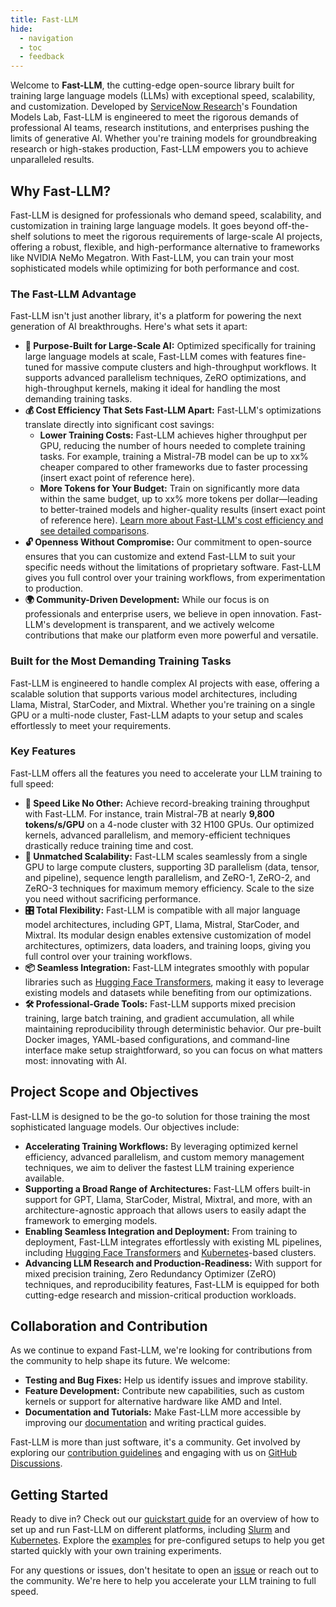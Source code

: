 ```yaml
---
title: Fast-LLM
hide:
  - navigation
  - toc
  - feedback
---
```


Welcome to **Fast-LLM**, the cutting-edge open-source library built for training large language models (LLMs) with exceptional speed, scalability, and customization. Developed by [ServiceNow Research](https://www.servicenow.com/research/)'s Foundation Models Lab, Fast-LLM is engineered to meet the rigorous demands of professional AI teams, research institutions, and enterprises pushing the limits of generative AI. Whether you're training models for groundbreaking research or high-stakes production, Fast-LLM empowers you to achieve unparalleled results.

## Why Fast-LLM?

Fast-LLM is designed for professionals who demand speed, scalability, and customization in training large language models. It goes beyond off-the-shelf solutions to meet the rigorous requirements of large-scale AI projects, offering a robust, flexible, and high-performance alternative to frameworks like NVIDIA NeMo Megatron. With Fast-LLM, you can train your most sophisticated models while optimizing for both performance and cost.

### The Fast-LLM Advantage

Fast-LLM isn't just another library, it's a platform for powering the next generation of AI breakthroughs. Here's what sets it apart:

- **🚀 Purpose-Built for Large-Scale AI:** Optimized specifically for training large language models at scale, Fast-LLM comes with features fine-tuned for massive compute clusters and high-throughput workflows. It supports advanced parallelism techniques, ZeRO optimizations, and high-throughput kernels, making it ideal for handling the most demanding training tasks.
- **💰 Cost Efficiency That Sets Fast-LLM Apart:** Fast-LLM's optimizations translate directly into significant cost savings:
  - **Lower Training Costs:** Fast-LLM achieves higher throughput per GPU, reducing the number of hours needed to complete training tasks. For example, training a Mistral-7B model can be up to xx% cheaper compared to other frameworks due to faster processing (insert exact point of reference here).
  - **More Tokens for Your Budget:** Train on significantly more data within the same budget, up to xx% more tokens per dollar—leading to better-trained models and higher-quality results (insert exact point of reference here).
  [Learn more about Fast-LLM's cost efficiency and see detailed comparisons](cost-efficiency.md).
- **🔓 Openness Without Compromise:** Our commitment to open-source ensures that you can customize and extend Fast-LLM to suit your specific needs without the limitations of proprietary software. Fast-LLM gives you full control over your training workflows, from experimentation to production.
- **🌍 Community-Driven Development:** While our focus is on professionals and enterprise users, we believe in open innovation. Fast-LLM's development is transparent, and we actively welcome contributions that make our platform even more powerful and versatile.

### Built for the Most Demanding Training Tasks

Fast-LLM is engineered to handle complex AI projects with ease, offering a scalable solution that supports various model architectures, including Llama, Mistral, StarCoder, and Mixtral. Whether you're training on a single GPU or a multi-node cluster, Fast-LLM adapts to your setup and scales effortlessly to meet your requirements.

### Key Features

Fast-LLM offers all the features you need to accelerate your LLM training to full speed:

- **🚀 Speed Like No Other:** Achieve record-breaking training throughput with Fast-LLM. For instance, train Mistral-7B at nearly **9,800 tokens/s/GPU** on a 4-node cluster with 32 H100 GPUs. Our optimized kernels, advanced parallelism, and memory-efficient techniques drastically reduce training time and cost.
- **📡 Unmatched Scalability:** Fast-LLM scales seamlessly from a single GPU to large compute clusters, supporting 3D parallelism (data, tensor, and pipeline), sequence length parallelism, and ZeRO-1, ZeRO-2, and ZeRO-3 techniques for maximum memory efficiency. Scale to the size you need without sacrificing performance.
- **🎛️ Total Flexibility:** Fast-LLM is compatible with all major language model architectures, including GPT, Llama, Mistral, StarCoder, and Mixtral. Its modular design enables extensive customization of model architectures, optimizers, data loaders, and training loops, giving you full control over your training workflows.
- **📦 Seamless Integration:** Fast-LLM integrates smoothly with popular libraries such as [Hugging Face Transformers](https://huggingface.co/transformers), making it easy to leverage existing models and datasets while benefiting from our optimizations.
- **🛠️ Professional-Grade Tools:** Fast-LLM supports mixed precision training, large batch training, and gradient accumulation, all while maintaining reproducibility through deterministic behavior. Our pre-built Docker images, YAML-based configurations, and command-line interface make setup straightforward, so you can focus on what matters most: innovating with AI.

## Project Scope and Objectives

Fast-LLM is designed to be the go-to solution for those training the most sophisticated language models. Our objectives include:

- **Accelerating Training Workflows:** By leveraging optimized kernel efficiency, advanced parallelism, and custom memory management techniques, we aim to deliver the fastest LLM training experience available.
- **Supporting a Broad Range of Architectures:** Fast-LLM offers built-in support for GPT, Llama, StarCoder, Mistral, Mixtral, and more, with an architecture-agnostic approach that allows users to easily adapt the framework to emerging models.
- **Enabling Seamless Integration and Deployment:** From training to deployment, Fast-LLM integrates effortlessly with existing ML pipelines, including [Hugging Face Transformers](https://huggingface.co/transformers) and [Kubernetes](https://kubernetes.io)-based clusters.
- **Advancing LLM Research and Production-Readiness:** With support for mixed precision training, Zero Redundancy Optimizer (ZeRO) techniques, and reproducibility features, Fast-LLM is equipped for both cutting-edge research and mission-critical production workloads.

## Collaboration and Contribution

As we continue to expand Fast-LLM, we're looking for contributions from the community to help shape its future. We welcome:

- **Testing and Bug Fixes:** Help us identify issues and improve stability.
- **Feature Development:** Contribute new capabilities, such as custom kernels or support for alternative hardware like AMD and Intel.
- **Documentation and Tutorials:** Make Fast-LLM more accessible by improving our [documentation](https://servicenow.github.io/Fast-LLM) and writing practical guides.

Fast-LLM is more than just software, it's a community. Get involved by exploring our [contribution guidelines](https://github.com/ServiceNow/Fast-LLM/CONTRIBUTING.md) and engaging with us on [GitHub Discussions](https://github.com/ServiceNow/Fast-LLM/discussions).

## Getting Started

Ready to dive in? Check out our [quickstart guide](quickstart.md) for an overview of how to set up and run Fast-LLM on different platforms, including [Slurm](https://slurm.schedmd.com) and [Kubernetes](https://kubernetes.io). Explore the [examples](https://github.com/ServiceNow/Fast-LLM/tree/main/examples) for pre-configured setups to help you get started quickly with your own training experiments.

For any questions or issues, don't hesitate to open an [issue](https://github.com/ServiceNow/Fast-LLM/issues) or reach out to the community. We're here to help you accelerate your LLM training to full speed.
